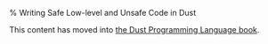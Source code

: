 % Writing Safe Low-level and Unsafe Code in Dust

This content has moved into
[the Dust Programming Language book](book/unsafe.html).
